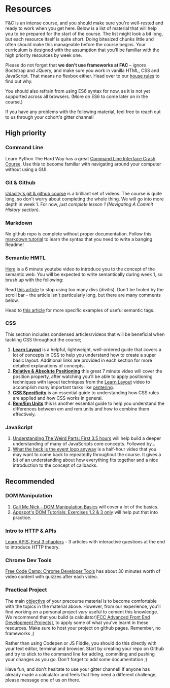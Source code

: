 # Resources

F&C is an intense course, and you should make sure you're well-rested and ready to work when you get here. Below is a list of material that will help you to be prepared for the start of the course. The list might look a bit long, but each resource itself is quite short. Doing bitesized chunks little and often should make this manageable before the course begins. Your curriculum is designed with the assumption that you'll be familiar with the high priority resources by week one.

Please do not forget that **we don't use frameworks at FAC** – ignore Bootstrap and JQuery, and make sure you work in vanilla HTML, CSS and JavaScript. That means no flexbox either. Head over to our [house rules](../general/house-rules.md) to find out why.

You should also refrain from using ES6 syntax for now, as it is not yet supported across all browsers. (More on ES6 to come later on in the course.)

If you have any problems with the following material, feel free to reach out to us through your cohort's gitter channel!

## High priority

### Command Line

Learn Python The Hard Way has a great [Command Line Interface Crash Course](https://learnpythonthehardway.org/book/appendixa.html). Use this to become familiar with navigating around your computer without using a GUI.

### Git & Github

[Udacity's git & github course](https://www.udacity.com/course/how-to-use-git-and-github--ud775) is a brilliant set of videos. The course is quite long, so don't worry about completing the whole thing. We will go into more depth in week 1. For now, _just complete lesson 1 (Navigating A Commit History section)_.

### Markdown

No github repo is complete without proper documentation. Follow this [markdown tutorial](http://www.markdowntutorial.com/lesson/1/) to learn the syntax that you need to write a banging Readme!

### Semantic HMTL

[Here](https://www.youtube.com/watch?gl=GB&hl=en-GB&v=OGg8A2zfWKg) is a 6 minute youtube video to introduce you to the concept of the semantic web. You will be expected to write semantically during week 1, so brush up with the following:

Read [this article](https://www.smashingmagazine.com/2013/01/the-importance-of-sections/#the-problem-with-div) to stop using too many divs (divitis). Don't be fooled by the scroll bar - the article isn't particularly long, but there are many comments below.

Head to [this article](https://codepen.io/mi-lee/post/an-overview-of-html5-semantics) for more specific examples of useful semantic tags.


### CSS

This section includes condensed articles/videos that will be beneficial when tackling CSS throughout the course;

1. [**Learn Layout**](http://learnlayout.com) is a helpful, lightweight, well-ordered guide that covers a lot of concepts in CSS to help you understand how to create a super basic layout. Additional links are provided in each section for more detailed explanations of concepts.
2. [**Relative & Absolute Positioning**](https://www.youtube.com/watch?v=aFtByxWjfLY) this great 7 minute video will cover the position property, after watching you’ll be able to apply positioning techniques with layout techniques from the [Learn Layout](http://learnlayout.com) video to accomplish many important tasks like [centering](https://css-tricks.com/centering-css-complete-guide/).
3. [**CSS Specificity**](https://www.smashingmagazine.com/2007/07/css-specificity-things-you-should-know/) is an essential guide to understanding how CSS rules are applied and how CSS works in general.
4. [**Rem/Em Units**](https://webdesign.tutsplus.com/tutorials/comprehensive-guide-when-to-use-em-vs-rem--cms-23984) this is another essential guide to help you understand the differences between em and rem units and how to combine them effectively.

### JavaScript

1. [Understanding The Weird Parts: First 3.5 hours](https://www.youtube.com/watch?v=Bv_5Zv5c-Ts) will help build a deeper understanding of many of JavaScripts core concepts. Followed by...
2. [What the heck is the event loop anyway](https://www.youtube.com/watch?v=8aGhZQkoFbQ) is a half-hour video that you may want to come back to repeatedly throughout the course. It gives a bit of an understanding about how everything fits together and a nice introduction to the concept of callbacks.

## Recommended

### DOM Manipulation

1. [Call Me Nick - DOM Manipulation Basics](http://callmenick.com/post/basics-javascript-dom-manipulation) will cover a lot of the basics.
2. [Appspot's DOM Tutorials: Exercises 1,2 & 3 only](https://dom-tutorials.appspot.com/static/index.html) will help put that into practice.

### Intro to HTTP & APIs

[Learn APIS: First 3 chapters](https://zapier.com/learn/apis/) - 3 articles with interactive questions at the end to introduce HTTP theory.

### Chrome Dev Tools

[Free Code Camp: Chrome Developer Tools](https://www.freecodecamp.com/map) has about 30 minutes worth of video content with quizzes after each video.

### Practical Project

The main [objective](learning-outcomes.md) of your precourse material is to become comfortable with the topics in the material above. However, from our experience, you'll find working on a personal project _very_ useful to cement this knowledge. We recommend that you build (a calculator)[FCC Advanced Front End Development Projects](https://www.freecodecamp.com/challenges/build-a-javascript-calculator)], to apply some of what you've learnt in these resources. Make sure to host your project on github pages. Remember, no frameworks ;)

Rather than using Codepen or JS Fiddle, you should do this directly with your text editor, terminal and browser. Start by creating your repo on Github and try to stick to the command line for adding, commiting and pushing your changes as you go. Don't forget to add some documentation ;)

Have fun, and don't hesitate to use your gitter channel! If anyone has already made a calculator and feels that they need a different challenge, please message one of us on there.
